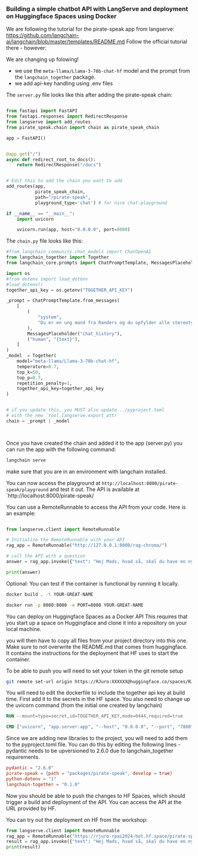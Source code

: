 ### Building a simple chatbot API with LangServe and deployment on Huggingface Spaces using Docker

We are following the tutorial for the pirate-speak app from langserve: https://github.com/langchain-ai/langchain/blob/master/templates/README.md
Follow the official tutorial there - however:

We are changing up folowing! 
- we use the `meta-llama/Llama-3-70b-chat-hf` model and the prompt from the `langchain_together` package.
- we add api-key handling using .env files

The `server.py` file looks like this after adding the pirate-speak chain:

```python

from fastapi import FastAPI
from fastapi.responses import RedirectResponse
from langserve import add_routes
from pirate_speak.chain import chain as pirate_speak_chain

app = FastAPI()


@app.get("/")
async def redirect_root_to_docs():
    return RedirectResponse("/docs")


# Edit this to add the chain you want to add
add_routes(app, 
           pirate_speak_chain, 
           path="/pirate-speak",
           playground_type='chat') # for nice chat-playground

if __name__ == "__main__":
    import uvicorn

    uvicorn.run(app, host="0.0.0.0", port=8000)

```

The `chain.py` file looks like this:

```python
#from langchain_community.chat_models import ChatOpenAI
from langchain_together import Together
from langchain_core.prompts import ChatPromptTemplate, MessagesPlaceholder

import os
#from dotenv import load_dotenv
#load_dotenv()
together_api_key = os.getenv("TOGETHER_API_KEY")

_prompt = ChatPromptTemplate.from_messages(
    [
        (
            "system",
            "Du er en ung mand fra Randers og du opfylder alle stereotyper. Du svarer som sådan en ville gøre. Du svarer relativ kort og stopper efter et svar.",
        ),
        MessagesPlaceholder("chat_history"),
        ("human", "{text}"),
    ]
)
_model  = Together(
    model="meta-llama/Llama-3-70b-chat-hf",
    temperature=0.7,
    top_k=50,
    top_p=0.7,
    repetition_penalty=1,
    together_api_key=together_api_key
)


# if you update this, you MUST also update ../pyproject.toml
# with the new `tool.langserve.export_attr`
chain = _prompt | _model

    
```

Once you have created the chain and added it to the app (server.py) you can run the app with the following command:

```bash
langchain serve
```
make sure that you are in an environment with langchain installed.

You can now access the playground at `http://localhost:8000/pirate-speak/playground` and test it out.
The API is available at `http://localhost:8000/pirate-speak/

You can use a RemoteRunnable to access the API from your code. Here is an example:

```python

from langserve.client import RemoteRunnable

# Initialize the RemoteRunnable with your API 
rag_app = RemoteRunnable("http://127.0.0.1:8000/rag-chroma/")

# call the API with a question
answer = rag_app.invoke({"text": "Hej Mads, hvad så, skal du have en ny bil?", "chat_history": []})

print(answer)

```

Optional:
You can test if the container is functional by running it locally.

```bash
docker build . -t YOUR-GREAT-NAME
```

```bash
docker run -p 8080:8080 -e PORT=8080 YOUR-GREAT-NAME
```

You can deploy on Huggingface Spaces as a Docker API
This requires that you start up a space on Huggingface and clone it into a repository on your local machine.

you will then have to copy all files from your project directory into this one. Make sure to not overwrite the README.md that comes from huggingface. It contains the instructions for the deployment that HF uses to start the container.

To be able to push you will need to set your token in the git remote setup

```bash
git remote set-url origin https://RJuro:XXXXXX@huggingface.co/spaces/RJuro/cheese-doc-test
```

You will need to edit the dockerfile to include the together api key at build time. First add it to the secrets in the HF space. 
You also need to change up the uvicorn command (from the initial one created by langchain)


```Dockerfile
RUN --mount=type=secret,id=TOGETHER_API_KEY,mode=0444,required=true 

CMD ["uvicorn", "app.server:app", "--host", "0.0.0.0", "--port", "7860"]
```

Since we are adding new libraries to the project, you will need to add them to the pyproject.toml file. You can do this by editing the following lines - pydantic needs to be upversioned to 2.6.0 due to langchain_together requirements.

```toml
pydantic = "2.6.0"
pirate-speak = {path = "packages/pirate-speak", develop = true}
python-dotenv = "1"
langchain-together = "0.1.0"
```

Now you should be able to push the changes to HF Spaces, which should trigger a build and deployment of the API. You can access the API at the URL provided by HF.


You can try out the deployment on HF from the workshop:

```python
from langserve.client import RemoteRunnable
rag_app = RemoteRunnable("https://rjuro-rpai2024-bot.hf.space/pirate-speak/") # Roman's deployment. You can also check out the file structure there.
result = rag_app.invoke({"text": "Hej Mads, hvad så, skal du have en ny bil?", "chat_history": []})
print(result)
```